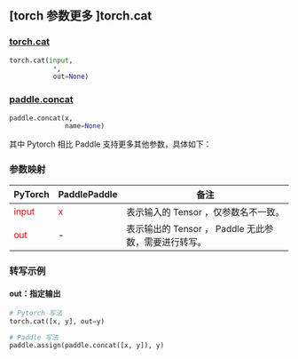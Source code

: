## [torch 参数更多 ]torch.cat
### [torch.cat](https://pytorch.org/docs/1.13/generated/torch.cat.html?highlight=cat#torch.cat)

```python
torch.cat(input,
           *,
           out=None)
```

### [paddle.concat](https://www.paddlepaddle.org.cn/documentation/docs/zh/api/paddle/concat_cn.html#concat)

```python
paddle.concat(x,
              name=None)
```

其中 Pytorch 相比 Paddle 支持更多其他参数，具体如下：
### 参数映射
| PyTorch       | PaddlePaddle | 备注                                                   |
| ------------- | ------------ | ------------------------------------------------------ |
| <font color='red'>input</font>| <font color='red'>x</font> | 表示输入的 Tensor ，仅参数名不一致。  |
| <font color='red'>out</font> | -  | 表示输出的 Tensor ， Paddle 无此参数，需要进行转写。    |


### 转写示例
#### out：指定输出
```python
# Pytorch 写法
torch.cat([x, y], out=y)

# Paddle 写法
paddle.assign(paddle.concat([x, y]), y)
```
